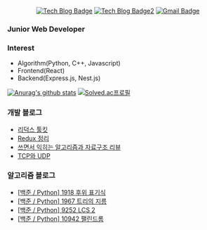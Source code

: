 

<div align=center>
  

[![Tech Blog Badge](http://img.shields.io/badge/-Kyun2da%20blog-blueviolet?style=flat-square&logo=Gatsby&link=https://kyun2da.dev/)](https://kyun2da.dev/)
[![Tech Blog Badge2](http://img.shields.io/badge/-Algorithm%20blog-blue?style=flat-square&logo=Jekyll&link=https://kyun2da.github.io/)](https://kyun2da.github.io/) 
[![Gmail Badge](https://img.shields.io/badge/-Gmail-d14836?style=flat-square&logo=Gmail&logoColor=white&link=mailto:kyun2da@gmail.com)](mailto:kyun2dot@gmail.com)

</div>

### Junior Web Developer

### Interest
- Algorithm(Python, C++, Javascript)
- Frontend(React)
- Backend(Express.js, Nest.js)

<div>
  
[![Anurag's github stats](https://github-readme-stats.vercel.app/api?username=Kyun2da&theme=radical&show_icons=true)](https://github.com/anuraghazra/github-readme-stats)
[![Solved.ac프로필](http://mazassumnida.wtf/api/v2/generate_badge?boj=kyun2da)](https://solved.ac/kyun2da)
</div>

### 개발 블로그
<!-- BLOG-POST-LIST:START -->
- [리덕스 툴킷](https://kyun2da.dev/라이브러리/리덕스-툴킷/)
- [Redux 정리](https://kyun2da.dev/라이브러리/Redux-정리/)
- [쓰면서 익히는 알고리즘과 자료구조 리뷰](https://kyun2da.dev/책리뷰/쓰면서-익히는-알고리즘과-자료구조-리뷰/)
- [TCP와 UDP](https://kyun2da.dev/CS/tcp와-udp/)
<!-- BLOG-POST-LIST:END -->

### 알고리즘 블로그
<!-- BLOG:START -->
- [[백준 / Python] 1918 후위 표기식](https://Kyun2da.github.io/2021/05/13/postfix_notation/)
- [[백준 / Python] 1967 트리의 지름](https://Kyun2da.github.io/2021/05/04/tree's_diameter/)
- [[백준 / Python] 9252 LCS 2](https://Kyun2da.github.io/2021/05/03/lcs2/)
- [[백준 / Python] 10942 팰린드롬](https://Kyun2da.github.io/2021/04/30/palindrome/)
<!-- BLOG:END -->
